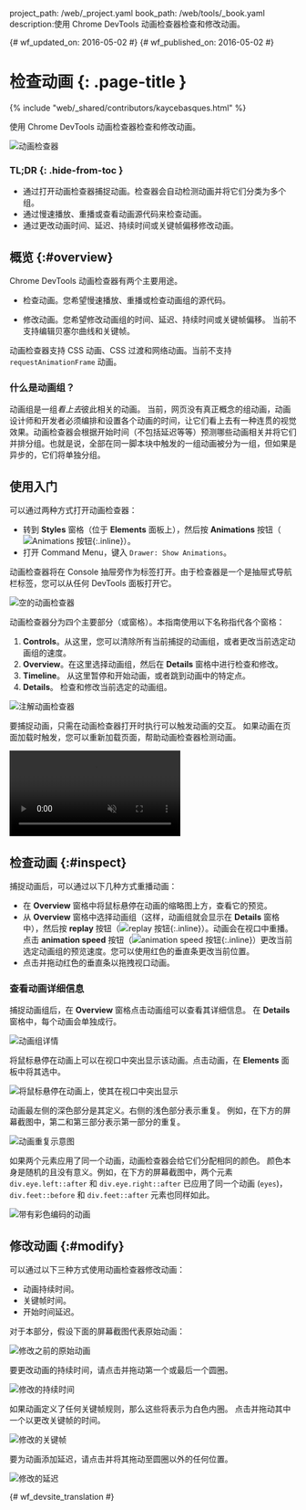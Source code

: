 project_path: /web/_project.yaml
book_path: /web/tools/_book.yaml
description:使用 Chrome DevTools 动画检查器检查和修改动画。

{# wf_updated_on: 2016-05-02 #}
{# wf_published_on: 2016-05-02 #}

# 检查动画 {: .page-title }

{% include "web/_shared/contributors/kaycebasques.html" %}

使用 Chrome DevTools 动画检查器检查和修改动画。


![动画检查器](imgs/animation-inspector.png)


### TL;DR {: .hide-from-toc }
- 通过打开动画检查器捕捉动画。检查器会自动检测动画并将它们分类为多个组。
- 通过慢速播放、重播或查看动画源代码来检查动画。
- 通过更改动画时间、延迟、持续时间或关键帧偏移修改动画。


## 概览 {:#overview}

Chrome DevTools 动画检查器有两个主要用途。 

* 检查动画。您希望慢速播放、重播或检查动画组的源代码。
 
* 修改动画。您希望修改动画组的时间、延迟、持续时间或关键帧偏移。
当前不支持编辑贝塞尔曲线和关键帧。
 

动画检查器支持 CSS 动画、CSS 过渡和网络动画。当前不支持 `requestAnimationFrame` 动画。



### 什么是动画组？

动画组是一组*看上去*彼此相关的动画。
当前，网页没有真正概念的组动画，动画设计师和开发者必须编排和设置各个动画的时间，让它们看上去有一种连贯的视觉效果。动画检查器会根据开始时间（不包括延迟等等）预测哪些动画相关并将它们并排分组。也就是说，全部在同一脚本块中触发的一组动画被分为一组，但如果是异步的，它们将单独分组。

 

## 使用入门

可以通过两种方式打开动画检查器：

* 转到 **Styles** 窗格（位于 **Elements** 面板上），然后按 **Animations** 按钮（![Animations 按钮](imgs/animations-button.png){:.inline}）。
* 打开 Command Menu，键入 `Drawer: Show Animations`。 

动画检查器将在 Console 抽屉旁作为标签打开。由于检查器是一个是抽屉式导航栏标签，您可以从任何 DevTools 面板打开它。
 

![空的动画检查器](imgs/empty-ai.png)

动画检查器分为四个主要部分（或窗格）。本指南使用以下名称指代各个窗格：


1. **Controls**。从这里，您可以清除所有当前捕捉的动画组，或者更改当前选定动画组的速度。
2. **Overview**。在这里选择动画组，然后在 **Details** 窗格中进行检查和修改。
3. **Timeline**。
从这里暂停和开始动画，或者跳到动画中的特定点。
4. **Details**。
检查和修改当前选定的动画组。
 

![注解动画检查器](imgs/annotated-animation-inspector.png)

要捕捉动画，只需在动画检查器打开时执行可以触发动画的交互。
如果动画在页面加载时触发，您可以重新加载页面，帮助动画检查器检测动画。

 

<video src="animations/capture-animations.mp4"
       autoplay loop muted controls></video>

## 检查动画 {:#inspect}

捕捉动画后，可以通过以下几种方式重播动画：

* 在 **Overview** 窗格中将鼠标悬停在动画的缩略图上方，查看它的预览。
* 从 **Overview** 窗格中选择动画组（这样，动画组就会显示在 **Details** 窗格中），然后按 **replay** 按钮（![replay 按钮](imgs/replay-button.png){:.inline}）。动画会在视口中重播。点击 **animation speed** 按钮（![animation speed 按钮](imgs/animation-speed-buttons.png){:.inline}）更改当前选定动画组的预览速度。您可以使用红色的垂直条更改当前位置。
* 点击并拖动红色的垂直条以拖拽视口动画。 

### 查看动画详细信息

捕捉动画组后，在 **Overview** 窗格点击动画组可以查看其详细信息。
在 **Details** 窗格中，每个动画会单独成行。
 

![动画组详情](imgs/animation-group-details.png)

将鼠标悬停在动画上可以在视口中突出显示该动画。点击动画，在 **Elements** 面板中将其选中。
 

![将鼠标悬停在动画上，使其在视口中突出显示](imgs/highlight-animation.png)


动画最左侧的深色部分是其定义。右侧的浅色部分表示重复。
例如，在下方的屏幕截图中，第二和第三部分表示第一部分的重复。
 

![动画重复示意图](imgs/animation-iterations.png)

如果两个元素应用了同一个动画，动画检查器会给它们分配相同的颜色。
颜色本身是随机的且没有意义。例如，在下方的屏幕截图中，两个元素 `div.eye.left::after` 和 `div.eye.right::after` 已应用了同一个动画 (`eyes`)，`div.feet::before` 和 `div.feet::after` 元素也同样如此。



 

![带有彩色编码的动画](imgs/color-coded-animations.png)

## 修改动画 {:#modify}

可以通过以下三种方式使用动画检查器修改动画：

* 动画持续时间。
* 关键帧时间。
* 开始时间延迟。

对于本部分，假设下面的屏幕截图代表原始动画：


![修改之前的原始动画](imgs/modify-original.png)

要更改动画的持续时间，请点击并拖动第一个或最后一个圆圈。


![修改的持续时间](imgs/modify-duration.png)

如果动画定义了任何关键帧规则，那么这些将表示为白色内圈。
点击并拖动其中一个以更改关键帧的时间。


![修改的关键帧](imgs/modify-keyframe.png)

要为动画添加延迟，请点击并将其拖动至圆圈以外的任何位置。
 

![修改的延迟](imgs/modify-delay.png)


{# wf_devsite_translation #}
